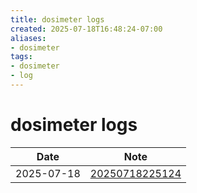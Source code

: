 ```yaml
---
title: dosimeter logs
created: 2025-07-18T16:48:24-07:00
aliases:
- dosimeter
tags:
- dosimeter
- log
---
```


# dosimeter logs

| Date | Note |
|------|------|
| 2025-07-18 | [20250718225124](../entries/20250718225124.md) |
